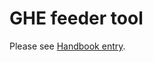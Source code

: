 # GHE feeder tool

Please see [Handbook entry](https://about.sourcegraph.com/handbook/engineering/distribution/tools/ghe_feeder).
